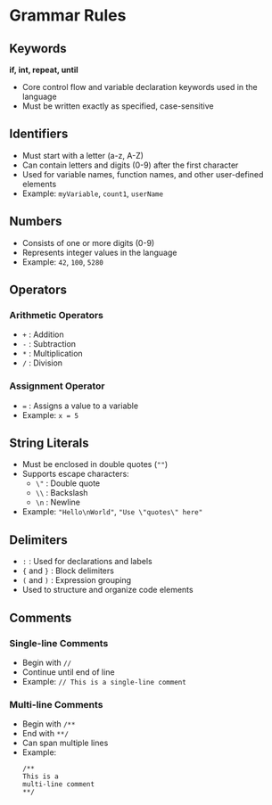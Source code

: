 # Grammar Rules

## Keywords

**if, int, repeat, until**
- Core control flow and variable declaration keywords used in the language
- Must be written exactly as specified, case-sensitive

## Identifiers
- Must start with a letter (a-z, A-Z)
- Can contain letters and digits (0-9) after the first character
- Used for variable names, function names, and other user-defined elements
- Example: `myVariable`, `count1`, `userName`

## Numbers
- Consists of one or more digits (0-9)
- Represents integer values in the language
- Example: `42`, `100`, `5280`

## Operators

### Arithmetic Operators
- `+` : Addition
- `-` : Subtraction
- `*` : Multiplication
- `/` : Division

### Assignment Operator
- `=` : Assigns a value to a variable
- Example: `x = 5`

## String Literals
- Must be enclosed in double quotes (`""`)
- Supports escape characters:
  - `\"` : Double quote
  - `\\` : Backslash
  - `\n` : Newline
- Example: `"Hello\nWorld"`, `"Use \"quotes\" here"`

## Delimiters
- `:` : Used for declarations and labels
- `{` and `}` : Block delimiters
- `(` and `)` : Expression grouping
- Used to structure and organize code elements

## Comments

### Single-line Comments
- Begin with `//`
- Continue until end of line
- Example: `// This is a single-line comment`

### Multi-line Comments
- Begin with `/**`
- End with `**/`
- Can span multiple lines
- Example:
  ```
  /**
  This is a
  multi-line comment
  **/
  ```